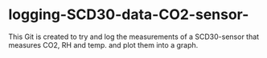 # logging-SCD30-data-CO2-sensor-
This Git is created to try and log the measurements of a SCD30-sensor that measures CO2, RH and temp. and plot them into a graph.
